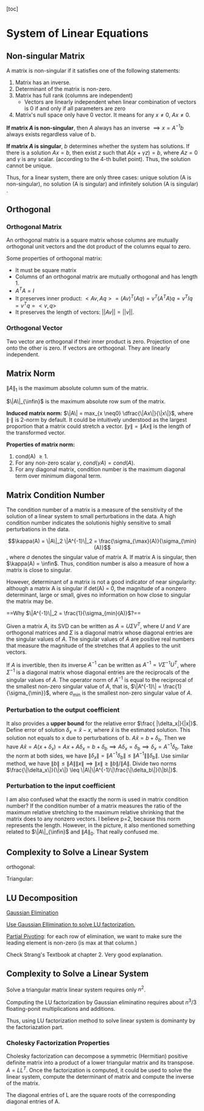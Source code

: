 [toc]

# System of Linear Equations

## Non-singular Matrix

A matrix is non-singular if it satisfies one of the following statements:

1. Matrix has an inverse.
2. Determinant of the matrix is non-zero.
3. Matrix has full rank (columns are independent)
   - Vectors are linearly independent when linear combination of vectors is 0 if and only if all parameters are zero
4. Matrix's null space only have 0 vector. It means for any $x \neq 0$, $Ax \neq 0$.

**If matrix $A$ is non-singular**, then $A$ always has an inverse $\implies x = A^{-1}b$  always exists regardless value of b.

**If matrix $A$ is singular**, $b$ determines whether the system has solutions. If there is a solution $Ax = b$, then exist $z$ such that $A(x + \gamma z) = b$, where $Az = 0$ and $\gamma$ is any scalar. (according to the 4-th bullet point). Thus, the solution cannot be unique.

Thus, for a linear system, there are only three cases: unique solution (A is non-singular), no solution (A is singular) and infinitely solution  (A is singular) .



## Orthogonal

### Orthogonal Matrix

An orthogonal matrix is a square matrix whose columns are mutually orthogonal unit vectors and the dot product of the columns equal to zero.

Some properties of orthogonal matrix:

- It must be square matrix
- Columns of an orthogonal matrix are mutually orthogonal and has length 1.
- $A^TA = I$
- It preserves inner product: $<Av, Aq> = (Av)^T (Aq) = v^T (A^T A) q = v^T I q = v^T q = <v, q>$
- It preserves the length of vectors: $||Av|| = ||v||$.

### Orthogonal Vector

Two vector are orthogonal if their inner product is zero. Projection of one onto the other is zero. If vectors are orthogonal. They are linearly independent.



## Matrix Norm

$\|A\|_1$ is the maximum absolute column sum of the matrix.

$\|A\|_{\infin}$ is the maximum absolute row sum of the matrix.

**Induced matrix norm:** $\|A\| = max_{x \neq0} \dfrac{\|Ax\|}{\|x\|}$, where $\|\cdot\|$ is 2-norm by default. It could be intuitively understood as the largest proportion that a matrix could stretch a vector. $\|y\| = \|Ax\|$ is the length of the transformed vector.

**Properties of matrix norm:**

1. cond(A) $\geq 1$. 
2. For any non-zero scalar $\gamma$, $cond(\gamma A) = cond(A)$. 
3. For any diagonal matrix, condition number is the maximum diagonal term over minimum diagonal term.



## Matrix Condition Number

The condition number of a matrix is a measure of the sensitivity of the solution of a linear system to small perturbations in the data. A high condition number indicates the solutionis highly sensitive to small perturbations in the data.

$$\kappa(A) = \|A\|_2 \|A^{-1}\|_2 = \frac{\sigma_{\max}(A)}{\sigma_{\min}(A)}$$, where $\sigma$ denotes the singular value of matrix A. If matrix A is singular, then $\kappa(A) = \infin$. Thus, condition number is also a measure of how a matrix is close to singular.

However, determinant of a matrix is not a good indicator of near singularity: although a matrix A is singular if det(A) = 0, the magnitude of a nonzero determinant, large or small, gives no information on how close to singular the matrix may be.



==Why $\|A^{-1}\|_2 = \frac{1}{\sigma_{min}(A)}$?==

Given a matrix $A$, its SVD can be written as $A = U\Sigma V^T$, where $U$ and $V$ are orthogonal matrices and $\Sigma$ is a diagonal matrix whose diagonal entries are the singular values of $A$. The singular values of $A$ are positive real numbers that measure the magnitude of the stretches that $A$ applies to the unit vectors.

If $A$ is invertible, then its inverse $A^{-1}$ can be written as $A^{-1} = V \Sigma^{-1} U^T$, where $\Sigma^{-1}$ is a diagonal matrix whose diagonal entries are the reciprocals of the singular values of $A$. The operator norm of $A^{-1}$ is equal to the reciprocal of the smallest non-zero singular value of $A$, that is, $\|A^{-1}\| = \frac{1}{\sigma_{\min}}$, where $\sigma_{\min}$ is the smallest non-zero singular value of $A$.



### Perturbation to the output coefficient

It also provides a **upper bound** for the relative error $\frac{
|\delta_x|}{|x|}$. Define error of solution $\delta_x = \hat{x} - x$, where $\hat{x}$ is the  estimated solution. This solution not equals to x due to perturbations of b. $A\hat{x} = b + \delta_b$.  Then we have $A\hat{x} = A(x + \delta_x) = Ax + A\delta_x = b + \delta_b \implies A\delta_x = \delta_b \implies \delta_x = A^{-1}\delta_b$. Take the norm at both sides, we have $\|\delta_x\| = \|A^{-1}\delta_b\| \leq \|A^{-1}\|\|\delta_b\|$. Use similar method, we have $\|b\| \leq \|A\|\|x\| \implies \|x\| \geq \|b\| / \|A\|$. Divide two norms $\frac{\|\delta_x\|}{\|x\|} \leq \|A\|\|A^{-1}\|\frac{\|\delta_b\|}{\|b\|}$. 

### Perturbation to the input coefficient

I am also confused what the exactly the norm is used in matrix condition number? If the condition number of a matrix measures the ratio of the maximum relative stretching to the maximum relative shrinking that the matrix does to any nonzero vectors. I believe p=2, because this norm represents the length. However, in the picture, it also mentioned something related to $\|A\|_{\infin}$ and $\|A\|_0$. That really confused me.

## Complexity to Solve a Linear System

orthogonal:

Triangular:

## LU Decomposition

[Gaussian Elimination](https://www.youtube.com/watch?v=RgnWMBpQPXk)

[Use Gaussian Ellimination to solve LU factorization.](https://www.youtube.com/watch?v=BFYFkn-eOQk)

[Partial Pivoting](https://www.youtube.com/watch?v=RgnWMBpQPXk): for each row of elimination, we want to make sure the leading element is non-zero (is max at that column.)

Check Strang's Textbook at chapter 2. Very good explanation.

## Complexity to Solve a Linear System

Solve a triangular matrix linear system requires only $n^2$.

Computing the LU factorization by Gaussian eliminatino requires about $n^3/3$ floating-ponit multiplications and additions.

Thus, using LU factorization method to solve linear system is dominanty by the factoriazation part.

### Cholesky Factorization Properties

Cholesky factorization can decompose a symmetric (Hermitian) positive definite matrix into a product of a lower triangular matrix and its transpose. $A = LL^T$. Once the factorization is computed, it could be used to solve the linear system, compute the determinant of matrix and compute the inverse of the matrix.

The diagonal entries of L are the square roots of the corresponding diagonal entries of A.

